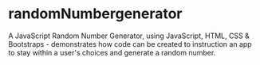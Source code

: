 # randomNumbergenerator
A JavaScript Random Number Generator, using JavaScript, HTML, CSS &amp; Bootstraps - demonstrates how code can be created to instruction an app to stay within a user's choices and generate a random number.
